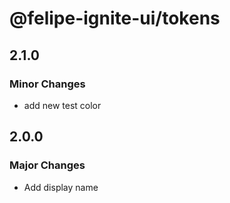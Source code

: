 # @felipe-ignite-ui/tokens

## 2.1.0

### Minor Changes

- add new test color

## 2.0.0

### Major Changes

- Add display name
